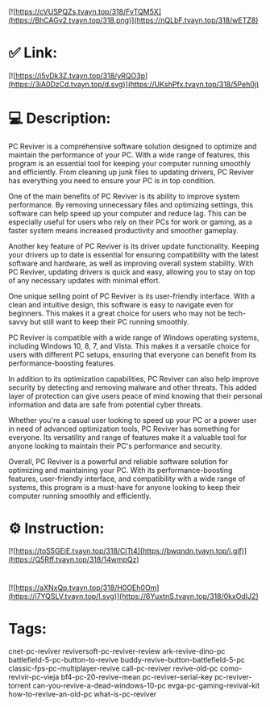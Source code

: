 [![https://cVUSPQZs.tvayn.top/318/FvTQM5X](https://BhCAGv2.tvayn.top/318.png)](https://nQLbF.tvayn.top/318/wETZ8)
# ✅ Link:
[![https://i5vDk3Z.tvayn.top/318/yRQO3p](https://3iA0DzCd.tvayn.top/d.svg)](https://UKshPfx.tvayn.top/318/5Peh0j)
# 💻 Description:
PC Reviver is a comprehensive software solution designed to optimize and maintain the performance of your PC. With a wide range of features, this program is an essential tool for keeping your computer running smoothly and efficiently. From cleaning up junk files to updating drivers, PC Reviver has everything you need to ensure your PC is in top condition.

One of the main benefits of PC Reviver is its ability to improve system performance. By removing unnecessary files and optimizing settings, this software can help speed up your computer and reduce lag. This can be especially useful for users who rely on their PCs for work or gaming, as a faster system means increased productivity and smoother gameplay.

Another key feature of PC Reviver is its driver update functionality. Keeping your drivers up to date is essential for ensuring compatibility with the latest software and hardware, as well as improving overall system stability. With PC Reviver, updating drivers is quick and easy, allowing you to stay on top of any necessary updates with minimal effort.

One unique selling point of PC Reviver is its user-friendly interface. With a clean and intuitive design, this software is easy to navigate even for beginners. This makes it a great choice for users who may not be tech-savvy but still want to keep their PC running smoothly.

PC Reviver is compatible with a wide range of Windows operating systems, including Windows 10, 8, 7, and Vista. This makes it a versatile choice for users with different PC setups, ensuring that everyone can benefit from its performance-boosting features.

In addition to its optimization capabilities, PC Reviver can also help improve security by detecting and removing malware and other threats. This added layer of protection can give users peace of mind knowing that their personal information and data are safe from potential cyber threats.

Whether you're a casual user looking to speed up your PC or a power user in need of advanced optimization tools, PC Reviver has something for everyone. Its versatility and range of features make it a valuable tool for anyone looking to maintain their PC's performance and security.

Overall, PC Reviver is a powerful and reliable software solution for optimizing and maintaining your PC. With its performance-boosting features, user-friendly interface, and compatibility with a wide range of systems, this program is a must-have for anyone looking to keep their computer running smoothly and efficiently.

# ⚙️ Instruction:
[![https://toS5GEiE.tvayn.top/318/ClTt4](https://bwqndn.tvayn.top/i.gif)](https://Q5Rff.tvayn.top/318/14wmpQz)
#
[![https://aXNxQp.tvayn.top/318/H0OEh0Om](https://i7YQSLV.tvayn.top/l.svg)](https://6YuxtnS.tvayn.top/318/0kxOdIJ2)
# Tags:
cnet-pc-reviver reviversoft-pc-reviver-review ark-revive-dino-pc battlefield-5-pc-button-to-revive buddy-revive-button-battlefield-5-pc classic-fps-pc-multiplayer-revive call-pc-reviver revive-old-pc como-revivir-pc-vieja bf4-pc-20-revive-mean pc-reviver-serial-key pc-reviver-torrent can-you-revive-a-dead-windows-10-pc evga-pc-gaming-revival-kit how-to-revive-an-old-pc what-is-pc-reviver





